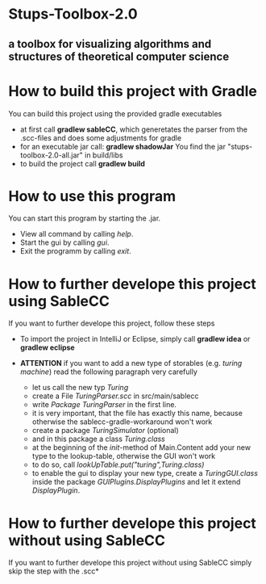 Stups-Toolbox-2.0
==============
a toolbox for visualizing algorithms and structures of theoretical computer science
--------------


How to build this project with Gradle
==============

You can build this project using the provided gradle executables

- at first call **gradlew sableCC**, which generetates the parser from the .scc-files and does some adjustments for gradle
- for an executable jar call: **gradlew shadowJar** You find the jar "stups-toolbox-2.0-all.jar" in build/libs
- to build the project call **gradlew build**

How to use this program
==============

You can start this program by starting the .jar. 
- View all command by calling *help*. 
- Start the gui by calling *gui*. 
- Exit the programm by calling *exit*. 


How to further develope this project using SableCC
==============
If you want to further develope this project, follow these steps

- To import the project in IntelliJ or Eclipse, simply call **gradlew idea** or **gradlew eclipse**
- **ATTENTION** if you want to add a new type of storables (e.g. *turing machine*) read the following paragraph very carefully
	
	+ let us call the new typ *Turing*
	+ create a File *TuringParser.scc* in src/main/sablecc
	+ write *Package TuringParser* in the first line.
	+ it is very important, that the file has exactly this name, because otherwise the sablecc-gradle-workaround won't work
	+ create a package *TuringSimulator* (optional)
	+ and in this package a class *Turing.class*
	+ at the beginning of the *init*-method of Main.Content add your new type to the lookup-table, otherwise the GUI won't work
	+ to do so, call *lookUpTable.put("turing",Turing.class)*
	+ to enable the gui to display your new type, create a *TuringGUI.class* inside the package *GUIPlugins.DisplayPlugins* and
	let it extend *DisplayPlugin*.
	
How to further develope this project without using SableCC
==============
If you want to further develope this project without using SableCC simply skip the step with the .scc*
